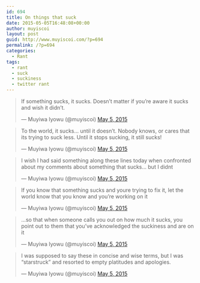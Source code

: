 ```yaml
---
id: 694
title: On things that suck
date: 2015-05-05T16:48:08+00:00
author: muyiscoi
layout: post
guid: http://www.muyiscoi.com/?p=694
permalink: /?p=694
categories:
  - Rant
tags:
  - rant
  - suck
  - suckiness
  - twitter rant
---
```

<blockquote class="twitter-tweet" lang="en">
  <p dir="ltr" lang="en">
    If something sucks, it sucks. Doesn&#8217;t matter if you&#8217;re aware it sucks and wish it didn&#8217;t.
  </p>
  
  <p>
    — Muyiwa Iyowu (@muyiscoi) <a href="https://twitter.com/muyiscoi/status/595626162631667712">May 5, 2015</a>
  </p>
</blockquote>

<blockquote class="twitter-tweet" lang="en">
  <p dir="ltr" lang="en">
    To the world, it sucks&#8230; until it doesn&#8217;t. Nobody knows, or cares that its trying to suck less. Until it stops sucking, it still sucks!
  </p>
  
  <p>
    — Muyiwa Iyowu (@muyiscoi) <a href="https://twitter.com/muyiscoi/status/595626461547143168">May 5, 2015</a>
  </p>
</blockquote>



<blockquote class="twitter-tweet" lang="en">
  <p>
    I wish I had said something along these lines today when confronted about my comments about something that sucks&#8230; but I didnt
  </p>
  
  <p>
    — Muyiwa Iyowu (@muyiscoi) <a href="https://twitter.com/muyiscoi/status/595626698516918273">May 5, 2015</a>
  </p>
</blockquote>

<blockquote class="twitter-tweet" lang="en">
  <p>
    If you know that something sucks and youre trying to fix it, let the world know that you know and you&#8217;re working on it
  </p>
  
  <p>
    — Muyiwa Iyowu (@muyiscoi) <a href="https://twitter.com/muyiscoi/status/595627167255498752">May 5, 2015</a>
  </p>
</blockquote>



<blockquote class="twitter-tweet" lang="en">
  <p dir="ltr" lang="en">
    &#8230;so that when someone calls you out on how much it sucks, you point out to them that you&#8217;ve acknowledged the suckiness and are on it
  </p>
  
  <p>
    — Muyiwa Iyowu (@muyiscoi) <a href="https://twitter.com/muyiscoi/status/595627554062651392">May 5, 2015</a>
  </p>
</blockquote>

<blockquote class="twitter-tweet" lang="en">
  <p dir="ltr" lang="en">
    I was supposed to say these in concise and wise terms, but I was &#8220;starstruck&#8221; and resorted to empty platitudes and apologies.
  </p>
  
  <p>
    — Muyiwa Iyowu (@muyiscoi) <a href="https://twitter.com/muyiscoi/status/595629374453452801">May 5, 2015</a>
  </p>
</blockquote>